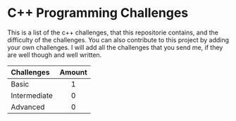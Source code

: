 # C++ Programming Challenges

This is a list of the c++ challenges, that this repositorie contains, and the difficulty of the challenges. You can also contribute to this project by adding your own challenges. I will add all the challenges that you send me, if they are well though and well written.

Challenges | Amount
:-- | :--:
Basic | 1
Intermediate | 0
Advanced | 0 
